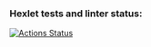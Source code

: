 ### Hexlet tests and linter status:
[![Actions Status](https://github.com/sashabalashoff/algorithms-project-69/actions/workflows/hexlet-check.yml/badge.svg)](https://github.com/sashabalashoff/algorithms-project-69/actions)